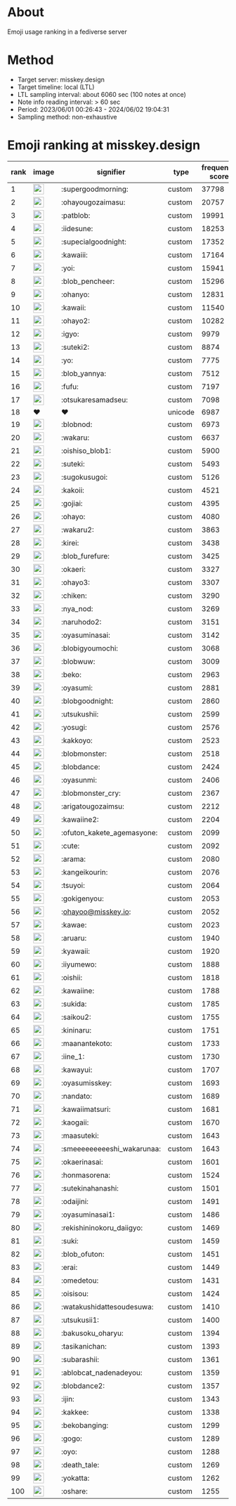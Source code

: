 # About
Emoji usage ranking in a fediverse server

# Method
- Target server: misskey.design
- Target timeline: local (LTL)
- LTL sampling interval: about 6060 sec (100 notes at once)
- Note info reading interval: > 60 sec
- Period: 2023/06/01 00:26:43 - 2024/06/02 19:04:31 
- Sampling method: non-exhaustive

# Emoji ranking at misskey.design

|rank|image|signifier|type|frequency score|
|----|----|----|----|----|
|1|<img height="24" src="https://misskey.design/emoji/supergoodmorning.webp">|:supergoodmorning:|custom|37798|
|2|<img height="24" src="https://misskey.design/emoji/ohayougozaimasu.webp">|:ohayougozaimasu:|custom|20757|
|3|<img height="24" src="https://misskey.design/emoji/patblob.webp">|:patblob:|custom|19991|
|4|<img height="24" src="https://misskey.design/emoji/iidesune.webp">|:iidesune:|custom|18253|
|5|<img height="24" src="https://misskey.design/emoji/supecialgoodnight.webp">|:supecialgoodnight:|custom|17352|
|6|<img height="24" src="https://misskey.design/emoji/kawaiii.webp">|:kawaiii:|custom|17164|
|7|<img height="24" src="https://misskey.design/emoji/yoi.webp">|:yoi:|custom|15941|
|8|<img height="24" src="https://misskey.design/emoji/blob_pencheer.webp">|:blob_pencheer:|custom|15296|
|9|<img height="24" src="https://misskey.design/emoji/ohanyo.webp">|:ohanyo:|custom|12831|
|10|<img height="24" src="https://misskey.design/emoji/kawaii.webp">|:kawaii:|custom|11540|
|11|<img height="24" src="https://misskey.design/emoji/ohayo2.webp">|:ohayo2:|custom|10282|
|12|<img height="24" src="https://misskey.design/emoji/igyo.webp">|:igyo:|custom|9979|
|13|<img height="24" src="https://misskey.design/emoji/suteki2.webp">|:suteki2:|custom|8874|
|14|<img height="24" src="https://misskey.design/emoji/yo.webp">|:yo:|custom|7775|
|15|<img height="24" src="https://misskey.design/emoji/blob_yannya.webp">|:blob_yannya:|custom|7512|
|16|<img height="24" src="https://misskey.design/emoji/fufu.webp">|:fufu:|custom|7197|
|17|<img height="24" src="https://misskey.design/emoji/otsukaresamadseu.webp">|:otsukaresamadseu:|custom|7098|
|18|❤|❤|unicode|6987|
|19|<img height="24" src="https://misskey.design/emoji/blobnod.webp">|:blobnod:|custom|6973|
|20|<img height="24" src="https://misskey.design/emoji/wakaru.webp">|:wakaru:|custom|6637|
|21|<img height="24" src="https://misskey.design/emoji/oishiso_blob1.webp">|:oishiso_blob1:|custom|5900|
|22|<img height="24" src="https://misskey.design/emoji/suteki.webp">|:suteki:|custom|5493|
|23|<img height="24" src="https://misskey.design/emoji/sugokusugoi.webp">|:sugokusugoi:|custom|5126|
|24|<img height="24" src="https://misskey.design/emoji/kakoii.webp">|:kakoii:|custom|4521|
|25|<img height="24" src="https://misskey.design/emoji/gojiai.webp">|:gojiai:|custom|4395|
|26|<img height="24" src="https://misskey.design/emoji/ohayo.webp">|:ohayo:|custom|4080|
|27|<img height="24" src="https://misskey.design/emoji/wakaru2.webp">|:wakaru2:|custom|3863|
|28|<img height="24" src="https://misskey.design/emoji/kirei.webp">|:kirei:|custom|3438|
|29|<img height="24" src="https://misskey.design/emoji/blob_furefure.webp">|:blob_furefure:|custom|3425|
|30|<img height="24" src="https://misskey.design/emoji/okaeri.webp">|:okaeri:|custom|3327|
|31|<img height="24" src="https://misskey.design/emoji/ohayo3.webp">|:ohayo3:|custom|3307|
|32|<img height="24" src="https://misskey.design/emoji/chiken.webp">|:chiken:|custom|3290|
|33|<img height="24" src="https://misskey.design/emoji/nya_nod.webp">|:nya_nod:|custom|3269|
|34|<img height="24" src="https://misskey.design/emoji/naruhodo2.webp">|:naruhodo2:|custom|3151|
|35|<img height="24" src="https://misskey.design/emoji/oyasuminasai.webp">|:oyasuminasai:|custom|3142|
|36|<img height="24" src="https://misskey.design/emoji/blobigyoumochi.webp">|:blobigyoumochi:|custom|3068|
|37|<img height="24" src="https://misskey.design/emoji/blobwuw.webp">|:blobwuw:|custom|3009|
|38|<img height="24" src="https://misskey.design/emoji/beko.webp">|:beko:|custom|2963|
|39|<img height="24" src="https://misskey.design/emoji/oyasumi.webp">|:oyasumi:|custom|2881|
|40|<img height="24" src="https://misskey.design/emoji/blobgoodnight.webp">|:blobgoodnight:|custom|2860|
|41|<img height="24" src="https://misskey.design/emoji/utsukushii.webp">|:utsukushii:|custom|2599|
|42|<img height="24" src="https://misskey.design/emoji/yosugi.webp">|:yosugi:|custom|2576|
|43|<img height="24" src="https://misskey.design/emoji/kakkoyo.webp">|:kakkoyo:|custom|2523|
|44|<img height="24" src="https://misskey.design/emoji/blobmonster.webp">|:blobmonster:|custom|2518|
|45|<img height="24" src="https://misskey.design/emoji/blobdance.webp">|:blobdance:|custom|2424|
|46|<img height="24" src="https://misskey.design/emoji/oyasunmi.webp">|:oyasunmi:|custom|2406|
|47|<img height="24" src="https://misskey.design/emoji/blobmonster_cry.webp">|:blobmonster_cry:|custom|2367|
|48|<img height="24" src="https://misskey.design/emoji/arigatougozaimsu.webp">|:arigatougozaimsu:|custom|2212|
|49|<img height="24" src="https://misskey.design/emoji/kawaiine2.webp">|:kawaiine2:|custom|2204|
|50|<img height="24" src="https://misskey.design/emoji/ofuton_kakete_agemasyone.webp">|:ofuton_kakete_agemasyone:|custom|2099|
|51|<img height="24" src="https://misskey.design/emoji/cute.webp">|:cute:|custom|2092|
|52|<img height="24" src="https://misskey.design/emoji/arama.webp">|:arama:|custom|2080|
|53|<img height="24" src="https://misskey.design/emoji/kangeikourin.webp">|:kangeikourin:|custom|2076|
|54|<img height="24" src="https://misskey.design/emoji/tsuyoi.webp">|:tsuyoi:|custom|2064|
|55|<img height="24" src="https://misskey.design/emoji/gokigenyou.webp">|:gokigenyou:|custom|2053|
|56|<img height="24" src="https://misskey.design/emoji/ohayoo.webp">|:ohayoo@misskey.io:|custom|2052|
|57|<img height="24" src="https://misskey.design/emoji/kawae.webp">|:kawae:|custom|2023|
|58|<img height="24" src="https://misskey.design/emoji/aruaru.webp">|:aruaru:|custom|1940|
|59|<img height="24" src="https://misskey.design/emoji/kyawaii.webp">|:kyawaii:|custom|1920|
|60|<img height="24" src="https://misskey.design/emoji/iiyumewo.webp">|:iiyumewo:|custom|1888|
|61|<img height="24" src="https://misskey.design/emoji/oishii.webp">|:oishii:|custom|1818|
|62|<img height="24" src="https://misskey.design/emoji/kawaiine.webp">|:kawaiine:|custom|1788|
|63|<img height="24" src="https://misskey.design/emoji/sukida.webp">|:sukida:|custom|1785|
|64|<img height="24" src="https://misskey.design/emoji/saikou2.webp">|:saikou2:|custom|1755|
|65|<img height="24" src="https://misskey.design/emoji/kininaru.webp">|:kininaru:|custom|1751|
|66|<img height="24" src="https://misskey.design/emoji/maanantekoto.webp">|:maanantekoto:|custom|1733|
|67|<img height="24" src="https://misskey.design/emoji/iine_1.webp">|:iine_1:|custom|1730|
|68|<img height="24" src="https://misskey.design/emoji/kawayui.webp">|:kawayui:|custom|1707|
|69|<img height="24" src="https://misskey.design/emoji/oyasumisskey.webp">|:oyasumisskey:|custom|1693|
|70|<img height="24" src="https://misskey.design/emoji/nandato.webp">|:nandato:|custom|1689|
|71|<img height="24" src="https://misskey.design/emoji/kawaiimatsuri.webp">|:kawaiimatsuri:|custom|1681|
|72|<img height="24" src="https://misskey.design/emoji/kaogaii.webp">|:kaogaii:|custom|1670|
|73|<img height="24" src="https://misskey.design/emoji/maasuteki.webp">|:maasuteki:|custom|1643|
|74|<img height="24" src="https://misskey.design/emoji/smeeeeeeeeeshi_wakarunaa.webp">|:smeeeeeeeeeshi_wakarunaa:|custom|1643|
|75|<img height="24" src="https://misskey.design/emoji/okaerinasai.webp">|:okaerinasai:|custom|1601|
|76|<img height="24" src="https://misskey.design/emoji/honmasorena.webp">|:honmasorena:|custom|1524|
|77|<img height="24" src="https://misskey.design/emoji/sutekinahanashi.webp">|:sutekinahanashi:|custom|1501|
|78|<img height="24" src="https://misskey.design/emoji/odaijini.webp">|:odaijini:|custom|1491|
|79|<img height="24" src="https://misskey.design/emoji/oyasuminasai1.webp">|:oyasuminasai1:|custom|1486|
|80|<img height="24" src="https://misskey.design/emoji/rekishininokoru_daiigyo.webp">|:rekishininokoru_daiigyo:|custom|1469|
|81|<img height="24" src="https://misskey.design/emoji/suki.webp">|:suki:|custom|1459|
|82|<img height="24" src="https://misskey.design/emoji/blob_ofuton.webp">|:blob_ofuton:|custom|1451|
|83|<img height="24" src="https://misskey.design/emoji/erai.webp">|:erai:|custom|1449|
|84|<img height="24" src="https://misskey.design/emoji/omedetou.webp">|:omedetou:|custom|1431|
|85|<img height="24" src="https://misskey.design/emoji/oisisou.webp">|:oisisou:|custom|1424|
|86|<img height="24" src="https://misskey.design/emoji/watakushidattesoudesuwa.webp">|:watakushidattesoudesuwa:|custom|1410|
|87|<img height="24" src="https://misskey.design/emoji/utsukusii1.webp">|:utsukusii1:|custom|1400|
|88|<img height="24" src="https://misskey.design/emoji/bakusoku_oharyu.webp">|:bakusoku_oharyu:|custom|1394|
|89|<img height="24" src="https://misskey.design/emoji/tasikanichan.webp">|:tasikanichan:|custom|1393|
|90|<img height="24" src="https://misskey.design/emoji/subarashii.webp">|:subarashii:|custom|1361|
|91|<img height="24" src="https://misskey.design/emoji/ablobcat_nadenadeyou.webp">|:ablobcat_nadenadeyou:|custom|1359|
|92|<img height="24" src="https://misskey.design/emoji/blobdance2.webp">|:blobdance2:|custom|1357|
|93|<img height="24" src="https://misskey.design/emoji/ijin.webp">|:ijin:|custom|1343|
|94|<img height="24" src="https://misskey.design/emoji/kakkee.webp">|:kakkee:|custom|1338|
|95|<img height="24" src="https://misskey.design/emoji/bekobanging.webp">|:bekobanging:|custom|1299|
|96|<img height="24" src="https://misskey.design/emoji/gogo.webp">|:gogo:|custom|1289|
|97|<img height="24" src="https://misskey.design/emoji/oyo.webp">|:oyo:|custom|1288|
|98|<img height="24" src="https://misskey.design/emoji/death_tale.webp">|:death_tale:|custom|1269|
|99|<img height="24" src="https://misskey.design/emoji/yokatta.webp">|:yokatta:|custom|1262|
|100|<img height="24" src="https://misskey.design/emoji/oshare.webp">|:oshare:|custom|1255|

